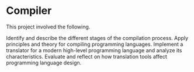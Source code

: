 # Compiler
This project involved the following.

Identify and describe the different stages of the compilation process.
Apply principles and theory for compiling programming languages.
Implement a translator for a modern high-level programming language and analyze its characteristics.
Evaluate and reflect on how translation tools affect programming language design.
